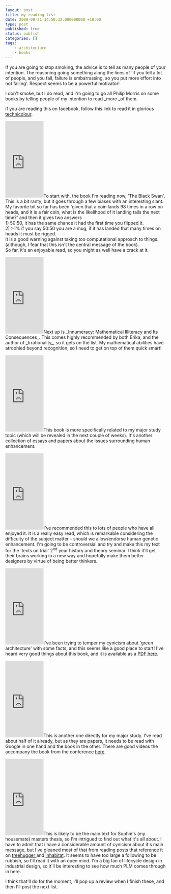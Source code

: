 ```yaml
---
layout: post
title: my reading list
date: 2009-09-21 14:50:32.000000000 +10:00
type: post
published: true
status: publish
categories: []
tags:
    - architecture
    - books
---
```


<p>If you are going to stop smoking, the advice is to tell as many people of your intention. The reasoning going something along the lines of 'if you tell a lot of people, and you fail, failure is embarrassing, so you put more effort into not failing'. Respect seems to be a powerful motivator!</p>
<p>I don't smoke, but I do read, and I'm going to go all Philip Morris on some books by telling people of my intention to read _more _of them.</p>
<p>if you are reading this on facebook, follow this link to read it in glorious <a href="http://www.notionparallax.co.uk/wordpress/index.php/2009/09/my-reading-list/">technicolour</a>.<br />
 </p>
<p><iframe style="width:120px;height:240px;" src="http://rcm-uk.amazon.co.uk/e/cm?lt1=_blank&bc1=FFFFFF&IS2=1&nou=1&bg1=FFFFFF&fc1=000000&lc1=0000FF&t=notioparal-21&o=2&p=8&l=as1&m=amazon&f=ifr&md=0M5A6TN3AXP2JHJBWT02&asins=0141034599" scrolling="no" marginwidth="0" marginheight="0" frameborder="0">
There really should be an iframe here :(
</iframe>To start with, the book I'm reading now, 'The Black Swan'. This is a bit ranty, but it goes through a few biases with an interesting slant. My favorite bit so far has been 'given that a coin lands 98 times in a row on heads, and it is a fair coin, what is the likelihood of it landing tails the next time?' and then it gives two answers<br />
1) 50:50, it has the same chance it had the first time you flipped it.<br />
2) >1% if you say 50:50 you are a mug, if it has landed that many times on heads it must be rigged.<br />
It is a good warning against taking too computational approach to things. (although, I fear that this isn't the central message of the book).<br />
So far, it's an enjoyable read, so you might as well have a crack at it.</p>
<p><iframe style="width:120px;height:240px;" src="http://rcm-uk.amazon.co.uk/e/cm?lt1=_blank&bc1=FFFFFF&IS2=1&nou=1&bg1=FFFFFF&fc1=000000&lc1=0000FF&t=notioparal-21&o=2&p=8&l=as1&m=amazon&f=ifr&md=0M5A6TN3AXP2JHJBWT02&asins=0809058405" scrolling="no" marginwidth="0" marginheight="0" frameborder="0">
There really should be an iframe here :(
</iframe>Next up is _Innumeracy: Mathematical Illiteracy and Its Consequences_. This comes highly recommended by both Erika, and the author of _Irrationality_, so it gets on the list. My mathematical abilities have atrophied beyond recognition, so I need to get on top of them quick smart!</p>
<p><iframe style="width:120px;height:240px;" src="http://rcm-uk.amazon.co.uk/e/cm?lt1=_blank&bc1=FFFFFF&IS2=1&nou=1&bg1=FFFFFF&fc1=000000&lc1=0000FF&t=notioparal-21&o=2&p=8&l=as1&m=amazon&f=ifr&md=0M5A6TN3AXP2JHJBWT02&asins=0199299722" scrolling="no" marginwidth="0" marginheight="0" frameborder="0">
There really should be an iframe here :(
</iframe>This book is more specifically related to my major study topic (which will be revealed in the next couple of weeks). It's another collection of essays and papers about the issues surrounding human enhancement.</p>
<p><iframe style="width:120px;height:240px;" src="http://rcm-uk.amazon.co.uk/e/cm?lt1=_blank&bc1=FFFFFF&IS2=1&nou=1&bg1=FFFFFF&fc1=000000&lc1=0000FF&t=notioparal-21&o=2&p=8&l=as1&m=amazon&f=ifr&md=0M5A6TN3AXP2JHJBWT02&asins=067401927X" scrolling="no" marginwidth="0" marginheight="0" frameborder="0">
There really should be an iframe here :(
</iframe>I've recommended this to lots of people who have all enjoyed it. It is a really easy read, which is remarkable considering the difficulty of the subject matter - should we allow/endorse human genetic enhancement. I'm going to be controversial and try and make this my text for the 'texts on trial' 2<sup>nd</sup> year history and theory seminar. I think it'll get their brains working in a new way and hopefully make them better designers by virtue of being better thinkers.</p>
<p><iframe style="width:120px;height:240px;" src="http://rcm-uk.amazon.co.uk/e/cm?lt1=_blank&bc1=FFFFFF&IS2=1&nou=1&bg1=FFFFFF&fc1=000000&lc1=0000FF&t=notioparal-21&o=2&p=8&l=as1&m=amazon&f=ifr&md=0M5A6TN3AXP2JHJBWT02&asins=0954452933" scrolling="no" marginwidth="0" marginheight="0" frameborder="0">
There really should be an iframe here :(
</iframe>I've been trying to temper my cynicism about 'green architecture' with some facts, and this seems like a good place to start! I've heard very good things about this book, and it is available as a <a href="http://www.withouthotair.com/">PDF here</a>.</p>
<p><iframe style="width:120px;height:240px;" src="http://rcm-uk.amazon.co.uk/e/cm?lt1=_blank&bc1=FFFFFF&IS2=1&nou=1&bg1=FFFFFF&fc1=000000&lc1=0000FF&t=notioparal-21&o=2&p=8&l=as1&m=amazon&f=ifr&md=0M5A6TN3AXP2JHJBWT02&asins=0198570503" scrolling="no" marginwidth="0" marginheight="0" frameborder="0">
There really should be an iframe here :(
</iframe>This is another one directly for my major study. I've read about half of it already, but as they are papers, it needs to be read with Google in one hand and the book in the other. There are good videos the accompany the book from the conference <a href="http://www.vimeo.com/user1646158">here</a>.</p>
<p><iframe style="width:120px;height:240px;" src="http://rcm-uk.amazon.co.uk/e/cm?lt1=_blank&bc1=FFFFFF&IS2=1&nou=1&bg1=FFFFFF&fc1=000000&lc1=0000FF&t=notioparal-21&o=2&p=8&l=as1&m=amazon&f=ifr&md=0M5A6TN3AXP2JHJBWT02&asins=0865475873" scrolling="no" marginwidth="0" marginheight="0" frameborder="0">
There really should be an iframe here :(
</iframe>This is likely to be the main text for Sophie's (my housemate) masters thesis, so I'm intrigued to find out what it's all about. I have to admit that i have a considerable amount of cynicism about it's main message, but I've gleaned most of that from reading posts that reference it on <a href="http://www.treehugger.com/files/2005/08/cradle_to_cradl.php">treehugger </a>and <a href="http://www.inhabitat.com/2005/06/24/cradle-to-cradle-certification/">inhabitat</a>. It seems to have too large a following to be rubbish, so I'll read it with an open mind. I'm a big fan of lifecycle design in industrial design, so it'll be interesting to see how much PLM comes through in here.</p>
<p>I think that'll do for the moment, I'll pop up a review when I finish these, and then I'll post the next list.</p>
